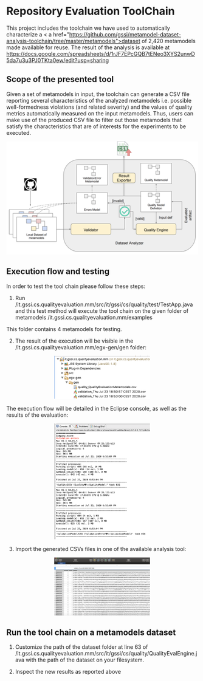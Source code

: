 # Repository Evaluation ToolChain
This project includes the toolchain we have used to automatically characterize a < a href="https://github.com/gssi/metamodel-dataset-analysis-toolchain/tree/master/metamodels">dataset of 2,420 metamodels</a> made available for reuse. 
The result of the analysis is available at https://docs.google.com/spreadsheets/d/1rJF7EPcGQB7tENeo3XYS2unwD5da7u3u3PJ0TKta0ew/edit?usp=sharing 

## Scope of the presented tool
Given a set of metamodels in input, the toolchain can generate a CSV file reporting several characteristics of the analyzed metamodels i.e.
possible well-formedness violations (and related severity) and the values of  quality metrics automatically measured on the input metamodels. 
Thus, users can make use of the produced CSV file to filter out those metamodels that satisfy the characteristics that are of interests for the experiments to be executed.

![Architecture](images/architecture.png)

## Execution flow and testing
In order to test the tool chain please follow these steps:

1.  Run /it.gssi.cs.qualityevaluation.mm/src/it/gssi/cs/quality/test/TestApp.java and this test method will execute the tool chain on the given folder of metamodels /it.gssi.cs.qualityevaluation.mm/examples

This folder contains 4 metamodels for testing.

2. The result of the execution will be visible in the /it.gssi.cs.qualityevaluation.mm/egx-gen/gen folder:

<center><img src="images/gen.png" width="50%" ></center>

The execution flow will be detailed in the Eclipse console, as well as the results of the evaluation:
<center><img src="images/results.png" width="50%" ></center>

3. Import the generated CSVs files in one of the available analysis tool:
<center><img src="images/csv.png" width="50%" ></center>

## Run the tool chain on a metamodels dataset 

1. Customize the path of the dataset folder at line 63 of /it.gssi.cs.qualityevaluation.mm/src/it/gssi/cs/quality/QualityEvalEngine.java
with the path of the dataset on your filesystem.

2. Inspect the new results as reported above
